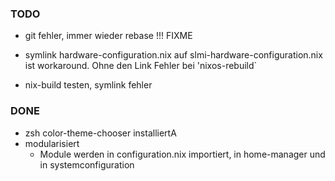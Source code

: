 ### TODO

- git fehler, immer wieder rebase !!! FIXME


- symlink hardware-configuration.nix auf slmi-hardware-configuration.nix ist workaround. Ohne den Link Fehler bei 'nixos-rebuild`
- nix-build testen, symlink fehler

### DONE
- zsh color-theme-chooser installiertA
- modularisiert
  - Module werden in configuration.nix importiert, in home-manager und in systemconfiguration


